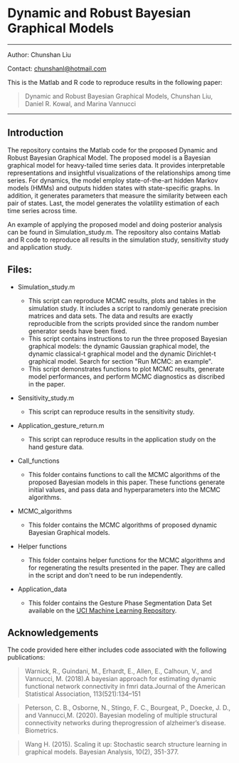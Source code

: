 # Dynamic and Robust Bayesian Graphical Models
_____________________________

Author: Chunshan Liu

Contact: chunshanl@hotmail.com

This is the Matlab and R code to reproduce results in the following paper:
>Dynamic and Robust Bayesian Graphical Models, Chunshan Liu, Daniel R. Kowal, and Marina Vannucci
______________________________

## Introduction

The repository contains the Matlab code for the proposed Dynamic and Robust Bayesian Graphical Model. The proposed model is a Bayesian graphical model for heavy-tailed time series data. It provides interpretable representations and insightful visualizations of the relationships among time series. For dynamics, the model employ state-of-the-art hidden Markov models (HMMs) and outputs hidden states with state-specific graphs. In addition, it generates parameters that measure the similarity between each pair of states. Last, the model generates the volatility estimation of each time series across time. 

An example of applying the proposed model and doing posterior analysis can be found in Simulation_study.m. The repository also contains Matlab and R code to reproduce all results in the simulation study, sensitivity study and application study.

## Files:

- Simulation_study.m
  - This script can reproduce MCMC results, plots and tables in the simulation study. It includes a script to randomly generate precision matrices and data sets. The data and results are exactly reproducible from the scripts provided since the random number generator seeds have been fixed.
  - This script contains instructions to run the three proposed Bayesian graphical models: the dynamic Gaussian graphical model, the dynamic classical-t graphical model and the dynamic Dirichlet-t graphical model. Search for section "Run MCMC: an example".
  - This script demonstrates functions to plot MCMC results, generate model performances, and perform MCMC diagnostics as discribed in the paper.

- Sensitivity_study.m
  - This script can reproduce results in the sensitivity study. 

- Application_gesture_return.m
  - This script can reproduce results in the application study on the hand gesture data. 

- Call_functions
  - This folder contains functions to call the MCMC algorithms of the proposed Bayesian models in this paper. These functions generate initial values, and pass data and hyperparameters into the MCMC algorithms.

- MCMC_algorithms
  - This folder contains the MCMC algorithms of proposed dynamic Bayesian Graphical models.

- Helper functions
  - This folder contains helper functions for the MCMC algorithms and for regenerating the results presented in the paper. They are called in the script and don't need to be run independently.

- Application_data
  - This folder contains the Gesture Phase Segmentation Data Set available on the [UCI Machine Learning Repository](https://archive.ics.uci.edu/ml/index.php).

## Acknowledgements

The code provided here either includes code associated with the following publications:

>Warnick, R., Guindani, M., Erhardt, E., Allen, E., Calhoun, V., and Vannucci, M. (2018).A bayesian approach for estimating dynamic functional network connectivity in fmri data.Journal of the American Statistical Association, 113(521):134–151

>Peterson,  C.  B.,  Osborne,  N.,  Stingo,  F.  C.,  Bourgeat,  P.,  Doecke,  J.  D.,  and  Vannucci,M.  (2020).   Bayesian  modeling  of  multiple  structural  connectivity  networks  during  theprogression of alzheimer’s disease. Biometrics.

> Wang H. (2015). Scaling it up: Stochastic search structure learning in graphical models. Bayesian Analysis, 10(2), 351-377.